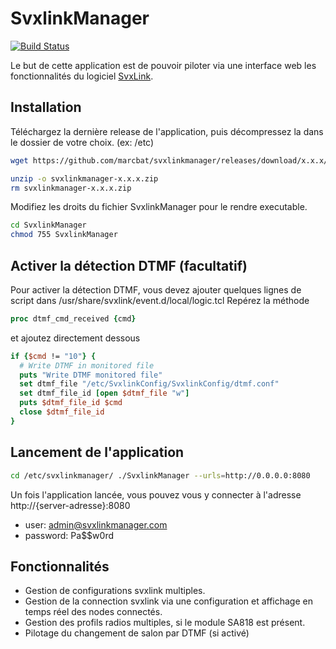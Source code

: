 # SvxlinkManager
[![Build Status](https://dev.azure.com/marcbat79/SvxlinkManager/_apis/build/status/SvxlinkManager-core-CI?repoName=marcbat%2Fsvxlinkmanager&branchName=develop)](https://dev.azure.com/marcbat79/SvxlinkManager/_build/latest?definitionId=8&repoName=marcbat%2Fsvxlinkmanager&branchName=develop)

Le but de cette application est de pouvoir piloter via une interface web les fonctionnalités du logiciel [SvxLink](https://github.com/sm0svx/svxlink).

## Installation
Téléchargez la dernière release de l'application, puis décompressez la dans le dossier de votre choix. (ex: /etc)
```bash
wget https://github.com/marcbat/svxlinkmanager/releases/download/x.x.x/svxlinkmanager-x.x.x.zip

unzip -o svxlinkmanager-x.x.x.zip
rm svxlinkmanager-x.x.x.zip
```
Modifiez les droits du fichier SvxlinkManager pour le rendre executable.
```bash
cd SvxlinkManager
chmod 755 SvxlinkManager
```

## Activer la détection DTMF (facultatif)
Pour activer la détection DTMF, vous devez ajouter quelques lignes de script dans /usr/share/svxlink/event.d/local/logic.tcl
Repérez la méthode
```tcl
proc dtmf_cmd_received {cmd}
```
et ajoutez directement dessous
```tcl
if {$cmd != "10"} {
  # Write DTMF in monitored file
  puts "Write DTMF monitored file"
  set dtmf_file "/etc/SvxlinkConfig/SvxlinkConfig/dtmf.conf"
  set dtmf_file_id [open $dtmf_file "w"]
  puts $dtmf_file_id $cmd 
  close $dtmf_file_id
}
```

## Lancement de l'application

```bash
cd /etc/svxlinkmanager/ ./SvxlinkManager --urls=http://0.0.0.0:8080
```

Un fois l'application lancée, vous pouvez vous y connecter à l'adresse http://{server-adresse}:8080
* user: admin@svxlinkmanager.com
* password: Pa$$w0rd

## Fonctionnalités
* Gestion de configurations svxlink multiples.
* Gestion de la connection svxlink via une configuration et affichage en temps réel des nodes connectés.
* Gestion des profils radios multiples, si le module SA818 est présent.
* Pilotage du changement de salon par DTMF (si activé)
